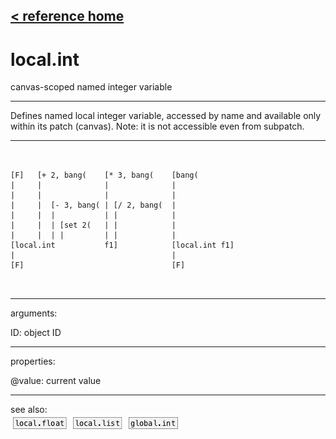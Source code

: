 [< reference home](ceammc_lib.html)
---

# local.int


canvas-scoped named integer variable

---

Defines named local integer variable, accessed by name and available only within
            its patch (canvas). Note: it is not accessible even from subpatch.<br>


---


```


[F]   [+ 2, bang(    [* 3, bang(    [bang(
|     |              |              |
|     |              |              |
|     |  [- 3, bang( | [/ 2, bang(  |
|     |  |           | |            |
|     |  | [set 2(   | |            |
|     |  | |         | |            |
[local.int           f1]            [local.int f1]
|                                   |
[F]                                 [F]

            
```

---
arguments:

ID: object ID<br>

---
properties:

@value: current value<br>

---
see also:<br>
[![local.float](img/object_local.float.png)](local.float.html)
[![local.list](img/object_local.list.png)](local.list.html)
[![global.int](img/object_global.int.png)](global.int.html)
